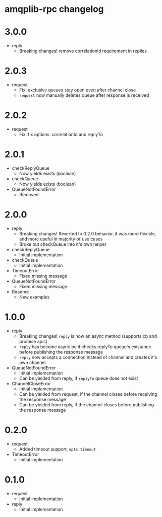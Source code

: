 # amqplib-rpc changelog

# 3.0.0
* reply
  * Breaking changes! remove correlationId requirement in replies

# 2.0.3
* request
  * Fix: exclusive queues stay open even after channel close
  * `request` now manually deletes queue after response is received

# 2.0.2
* request
  * Fix: fix options: correlationId and replyTo

# 2.0.1
* checkReplyQueue
  * Now yields exists (boolean)
* checkQueue
  * Now yields exists (boolean)
* QueueNotFoundError
  * Removed

# 2.0.0
* reply
  * Breaking changes! Reverted to 0.2.0 behavior, it was more flexible, and more useful in majority of use cases
  * Broke out checkQueue into it's own helper
* checkReplyQueue
  * Initial implementation
* checkQueue
  * Initial implementation
* TimeoutError
  * Fixed missing message
* QueueNotFoundError
  * Fixed missing message
* Readme
  * New examples

# 1.0.0
* reply
  * Breaking changes! `reply` is now an async method (supports cb and promise apis)
  * `reply` has become async bc it checks replyTo queue's existance before publishing the response message
  * `reply` now accepts a connection instead of channel and creates it's own channel.
* QueueNotFoundError
  * Initial implementation
  * Can be yielded from reply, if `replyTo` queue does not exist
* ChannelCloseError
  * Initial implementation
  * Can be yielded from request, if the channel closes before receiving the response message
  * Can be yielded from reply, if the channel closes before publishing the response message

# 0.2.0
* request
  * Added timeout support, `opts.timeout`
* TimeoutError
  * Initial implementation

# 0.1.0
* request
  * Initial implementation
* reply
  * Initial implementation
